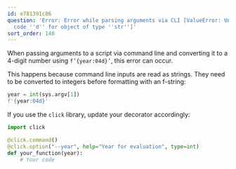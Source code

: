 ```yaml
---
id: e781391c86
question: 'Error: Error while parsing arguments via CLI [ValueError: Unknown format
  code ''d'' for object of type ''str'']'
sort_order: 140
---
```


When passing arguments to a script via command line and converting it to a 4-digit number using `f’{year:04d}’`, this error can occur.

This happens because command line inputs are read as strings. They need to be converted to integers before formatting with an f-string:

```python
year = int(sys.argv[1])
f'{year:04d}'
```

If you use the `click` library, update your decorator accordingly:

```python
import click

@click.command()
@click.option("--year", help="Year for evaluation", type=int)
def your_function(year):
    # Your code
```